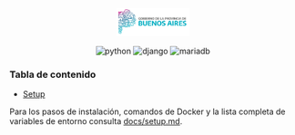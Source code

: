 <div align="center">
<p align="center">
<img alt="SowTic Logo" height="50px" src="./common/static/logo.png"/>
</a>
</p>

![python](https://img.shields.io/badge/python-v3.8-blue) ![django](https://img.shields.io/badge/django-v4.2.1-yellow) ![mariadb](https://img.shields.io/badge/mariadb-v10.5-green)

</div>

### Tabla de contenido

- [Setup](./docs/setup.md)


Para los pasos de instalación, comandos de Docker y la lista completa de variables de entorno consulta [docs/setup.md](./docs/setup.md).


